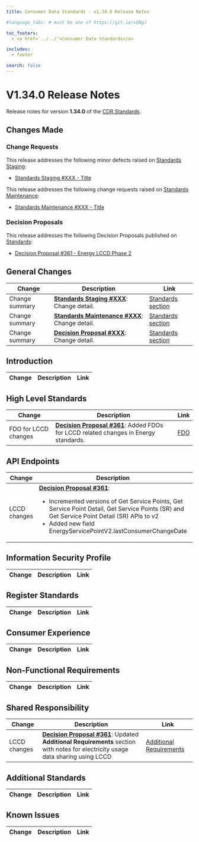 ```yaml
---
title: Consumer Data Standards - v1.34.0 Release Notes

#language_tabs: # must be one of https://git.io/vQNgJ

toc_footers:
  - <a href='../../'>Consumer Data Standards</a>

includes:
  - footer

search: false
---
```


# V1.34.0 Release Notes
Release notes for version **1.34.0** of the [CDR Standards](../../).

## Changes Made
### Change Requests

This release addresses the following minor defects raised on [Standards Staging](https://github.com/ConsumerDataStandardsAustralia/standards-staging/issues):

- [Standards Staging #XXX - Title](https://github.com/ConsumerDataStandardsAustralia/standards-staging/issues/XXX)

This release addresses the following change requests raised on [Standards Maintenance](https://github.com/ConsumerDataStandardsAustralia/standards-maintenance/issues):

- [Standards Maintenance #XXX - Title](https://github.com/ConsumerDataStandardsAustralia/standards-maintenance/issues/XXX)


### Decision Proposals
This release addresses the following Decision Proposals published on [Standards](https://github.com/ConsumerDataStandardsAustralia/standards/issues):

- [Decision Proposal #361 - Energy LCCD Phase 2](https://github.com/ConsumerDataStandardsAustralia/standards/issues/361)


## General Changes
|Change|Description|Link|
|------|-----------|----|
| Change summary | [**Standards Staging #XXX**](https://github.com/ConsumerDataStandardsAustralia/standards-staging/issues/XXX): Change detail. | [Standards section](../../#section)
| Change summary | [**Standards Maintenance #XXX**](https://github.com/ConsumerDataStandardsAustralia/standards-maintenance/issues/XXX): Change detail. | [Standards section](../../#section)
| Change summary | [**Decision Proposal #XXX**](https://github.com/ConsumerDataStandardsAustralia/standards/issues/XXX): Change detail. | [Standards section](../../#section)


## Introduction
|Change|Description|Link|
|------|-----------|----|


## High Level Standards
|Change|Description|Link|
|------|-----------|----|
| FDO for LCCD changes | [**Decision Proposal #361**](https://github.com/ConsumerDataStandardsAustralia/standards/issues/361): Added FDOs for LCCD related changes in Energy standards. | [FDO](../../#fdo)

## API Endpoints
|Change|Description|Link|
|------|-----------|----|
| LCCD changes | [**Decision Proposal #361**](https://github.com/ConsumerDataStandardsAustralia/standards/issues/361): <ul><li>Incremented versions of Get Service Points, Get Service Point Detail, Get Service Points (SR) and Get Service Point Detail (SR) APIs to v2</li><li>Added new field EnergyServicePointV2.lastConsumerChangeDate</li></ul> | [Energy APIs](../../#energy-apis), [Energy SDH APIs](../../#energy-secondary-dh-apis)

## Information Security Profile
|Change|Description|Link|
|------|-----------|----|


## Register Standards
|Change|Description|Link|
|------|-----------|----|


## Consumer Experience
|Change|Description|Link|
|------|-----------|----|


## Non-Functional Requirements
|Change|Description|Link|
|------|-----------|----|


## Shared Responsibility
|Change|Description|Link|
|------|-----------|----|
| LCCD changes | [**Decision Proposal #361**](https://github.com/ConsumerDataStandardsAustralia/standards/issues/361): Updated **Additional Requirements** section with notes for electricity usage data sharing using LCCD | [Additional Requirements](../../#additional-requirements)

## Additional Standards
|Change|Description|Link|
|------|-----------|----|


## Known Issues
|Change|Description|Link|
|------|-----------|----|

